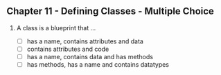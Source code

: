## Chapter 11 - Defining Classes - Multiple Choice

1. A class is a blueprint that ...

    * [ ] has a name, contains attributes and data
    * [ ] contains attributes and code
    * [ ] has a name, contains data and has methods
    * [ ] has methods, has a name and contains datatypes
